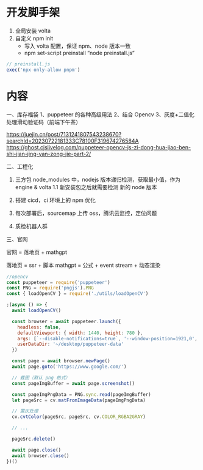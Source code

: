 # 开发脚手架

1. 全局安装 volta
2. 自定义 npm init
   - 写入 volta 配置，保证 npm、node 版本一致
   - npm set-script preinstall “node preinstall.js“

```js
// preinstall.js
exec('npx only-allow pnpm')
```

# 内容

一、库存福袋
1、puppeteer 的各种高级用法
2、结合 Opencv
3、灰度+二值化处理滑动验证码（前端下午茶）

https://juejin.cn/post/7131241807543238670?searchId=20230722181333C78100F319674276584A
https://ghost.cjslivelog.com/puppeteer-opencv-js-zi-dong-hua-jiao-ben-shi-jian-jing-yan-zong-jie-part-2/

二、工程化

1.  三方包 node_modules 中，nodejs 版本递归检测，获取最小值，作为 engine & volta
    1.1 新安装包之后就需要检测 新的 node 版本
2.  搭建 cicd，ci 环境上的 npm 优化

3.  每次部署后，sourcemap 上传 oss，腾讯云监控，定位问题
4.  质检机器人群

三、官网

官网 = 落地页 + mathgpt

落地页 = ssr + 脚本
mathgpt = 公式 + event stream + 动态渲染

```js
//opencv
const puppeteer = require('puppeteer')
const PNG = require('pngjs').PNG
const { loadOpenCV } = require('./utils/loadOpenCV')

;(async () => {
  await loadOpenCV()

  const browser = await puppeteer.launch({
    headless: false,
    defaultViewport: { width: 1440, height: 780 },
    args: [`--disable-notifications=true`, '--window-position=1921,0', `--window-size=1920,1080`],
    userDataDir: '~/desktop/puppeteer-data'
  })

  const page = await browser.newPage()
  await page.goto('https://www.google.com/')

  // 截图（默认 png 格式）
  const pageImgBuffer = await page.screenshot()

  const pageImgPngData = PNG.sync.read(pageImgBuffer)
  let pageSrc = cv.matFromImageData(pageImgPngData)

  // 置灰处理
  cv.cvtColor(pageSrc, pageSrc, cv.COLOR_RGBA2GRAY)

  // ...

  pageSrc.delete()

  await page.close()
  await browser.close()
})()
```
